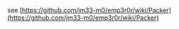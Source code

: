 see [https://github.com/jm33-m0/emp3r0r/wiki/Packer](https://github.com/jm33-m0/emp3r0r/wiki/Packer)
